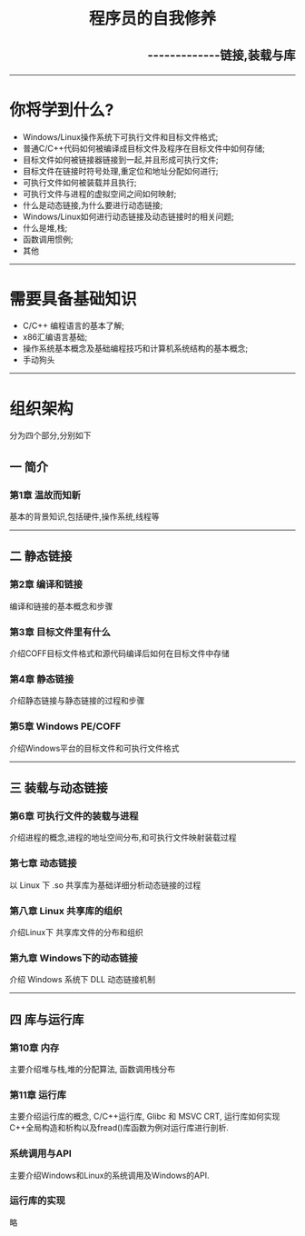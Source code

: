 # <center>程序员的自我修养 <br></center> 
## <p align="right">-------------链接,装载与库</p>

***

# 你将学到什么?
- Windows/Linux操作系统下可执行文件和目标文件格式;
- 普通C/C++代码如何被编译成目标文件及程序在目标文件中如何存储;
- 目标文件如何被链接器链接到一起,并且形成可执行文件;
- 目标文件在链接时符号处理,重定位和地址分配如何进行;
- 可执行文件如何被装载并且执行;
- 可执行文件与进程的虚拟空间之间如何映射;
- 什么是动态链接,为什么要进行动态链接;
- Windows/Linux如何进行动态链接及动态链接时的相关问题;
- 什么是堆,栈;
- 函数调用惯例;
- 其他

***

# 需要具备基础知识
- C/C++ 编程语言的基本了解;
- x86汇编语言基础;
- 操作系统基本概念及基础编程技巧和计算机系统结构的基本概念;
- 手动狗头

***

# 组织架构

分为四个部分,分别如下

## 一 简介
### 第1章 温故而知新
基本的背景知识,包括硬件,操作系统,线程等

***

## 二 静态链接
### 第2章 编译和链接
编译和链接的基本概念和步骤

### 第3章 目标文件里有什么 
介绍COFF目标文件格式和源代码编译后如何在目标文件中存储

### 第4章 静态链接 
介绍静态链接与静态链接的过程和步骤

### 第5章 Windows PE/COFF 
介绍Windows平台的目标文件和可执行文件格式

***

## 三 装载与动态链接

### 第6章 可执行文件的装载与进程
介绍进程的概念,进程的地址空间分布,和可执行文件映射装载过程

### 第七章 动态链接
以 Linux 下 .so 共享库为基础详细分析动态链接的过程

### 第八章 Linux 共享库的组织
介绍Linux下 共享库文件的分布和组织

### 第九章 Windows下的动态链接
介绍 Windows 系统下 DLL 动态链接机制

***

## 四 库与运行库

### 第10章 内存
主要介绍堆与栈,堆的分配算法, 函数调用栈分布

### 第11章 运行库
主要介绍运行库的概念, C/C++运行库, Glibc 和 MSVC CRT, 运行库如何实现C++全局构造和析构以及fread()库函数为例对运行库进行剖析.

### 系统调用与API
主要介绍Windows和Linux的系统调用及Windows的API.

### 运行库的实现
略
















